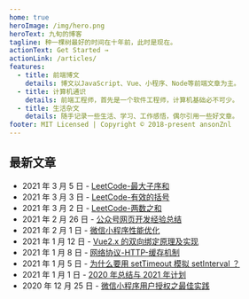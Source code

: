 ```yaml
---
home: true
heroImage: /img/hero.png
heroText: 九旬的博客
tagline: 种一棵树最好的时间在十年前，此时是现在。
actionText: Get Started →
actionLink: /articles/
features:
  - title: 前端博文
    details: 博文以JavaScript、Vue、小程序、Node等前端文章为主。
  - title: 计算机通识
    details: 前端工程师，首先是一个软件工程师，计算机基础必不可少。
  - title: 生活杂文
    details: 随手记录一些生活、学习、工作感悟，偶尔引用一些好文章。
footer: MIT Licensed | Copyright © 2018-present ansonZnl
---
```


## 最新文章

- 2021 年 3 月 5 日 - [LeetCode-最大子序和](./computer-base/LeetCode/最大子序和)
- 2021 年 3 月 3 日 - [LeetCode-有效的括号](./computer-base/LeetCode/有效的括号)
- 2021 年 3 月 2 日 - [LeetCode-两数之和](./computer-base/LeetCode/两数之和)
- 2021 年 2 月 26 日 - [公众号网页开发经验总结](./articles/WeApp/公众号网页开发经验总结)
- 2021 年 2 月 1 日 - [微信小程序性能优化](./articles/Performance/微信小程序性能优化)
- 2021 年 1 月 12 日 - [Vue2.x 的双向绑定原理及实现](./articles/Vue/Vue2.x的双向绑定原理及实现)
- 2021 年 1 月 8 日 - [网络协议-HTTP-缓存机制](./articles/computer-base/网络协议.html#缓存机制)
- 2021 年 1 月 5 日 - [为什么要用 setTimeout 模拟 setInterval ？](./articles/JavaScript/为什么要用setTimeout模拟setInterval？)
- 2021 年 1 月 1 日 - [2020 年总结与 2021 年计划](./life-essay/2020年总结与2021年计划)
- 2020 年 12 月 25 日 - [微信小程序用户授权之最佳实践](./articles/WeApp/微信小程序用户授权之最佳实践)

